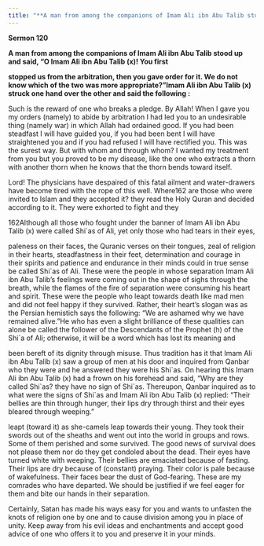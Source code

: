 ```yaml
---
title: "**A man from among the companions of Imam Ali ibn Abu Talib stood up and said, “O Imam Ali ibn Abu Talib \(x\)\! You first**" 
---
```

**Sermon 120**

**A man from among the companions of Imam Ali ibn Abu Talib stood up and said, “O Imam Ali ibn Abu Talib \(x\)\! You first**

**stopped us from the arbitration, then you gave order for it\. We do not know which of the two was more appropriate?”Imam Ali ibn Abu Talib \(x\) struck one hand over the other and said the following :**

Such is the reward of one who breaks a pledge\. By Allah\! When I gave you my orders \(namely\) to abide by arbitration I had led you to an undesirable thing \(namely war\) in which Allah had ordained good\. If you had been steadfast I will have guided you, if you had been bent I will have straightened you and if you had refused I will have rectified you\. This was the surest way\. But with whom and through whom? I wanted my treatment from you but you proved to be my disease, like the one who extracts a thorn with another thorn when he knows that the thorn bends toward itself\.

Lord\! The physicians have despaired of this fatal ailment and water\-drawers have become tired with the rope of this well\. Where162 are those who were invited to Islam and they accepted it? they read the Holy Quran and decided according to it\. They were exhorted to fight and they

162Although all those who fought under the banner of Imam Ali ibn Abu Talib \(x\) were called Shi\`as of Ali, yet only those who had tears in their eyes,

paleness on their faces, the Quranic verses on their tongues, zeal of religion in their hearts, steadfastness in their feet, determination and courage in their spirits and patience and endurance in their minds could in true sense be called Shi\`as of Ali\. These were the people in whose separation Imam Ali ibn Abu Talib’s feelings were coming out in the shape of sighs through the breath, while the flames of the fire of separation were consuming his heart and spirit\. These were the people who leapt towards death like mad men and did not feel happy if they survived\. Rather, their heart’s slogan was as the Persian hemistich says the following: “We are ashamed why we have remained alive\.”He who has even a slight brilliance of these qualities can alone be called the follower of the Descendants of the Prophet \(h\) of the Shi\`a of Ali; otherwise, it will be a word which has lost its meaning and

been bereft of its dignity through misuse\. Thus tradition has it that Imam Ali ibn Abu Talib \(x\) saw a group of men at his door and inquired from Qanbar who they were and he answered they were his Shi\`as\. On hearing this Imam Ali ibn Abu Talib \(x\) had a frown on his forehead and said, “Why are they called Shi\`as? they have no sign of Shi\`as\. Thereupon, Qanbar inquired as to what were the signs of Shi\`as and Imam Ali ibn Abu Talib \(x\) replied: “Their bellies are thin through hunger, their lips dry through thirst and their eyes bleared through weeping\.”

<a id="page522"></a>leapt \(toward it\) as she\-camels leap towards their young\. They took their swords out of the sheaths and went out into the world in groups and rows\. Some of them perished and some survived\. The good news of survival does not please them nor do they get condoled about the dead\. Their eyes have turned white with weeping\. Their bellies are emaciated because of fasting\. Their lips are dry because of \(constant\) praying\. Their color is pale because of wakefulness\. Their faces bear the dust of God\-fearing\. These are my comrades who have departed\. We should be justified if we feel eager for them and bite our hands in their separation\.

Certainly, Satan has made his ways easy for you and wants to unfasten the knots of religion one by one and to cause division among you in place of unity\. Keep away from his evil ideas and enchantments and accept good advice of one who offers it to you and preserve it in your minds\.

